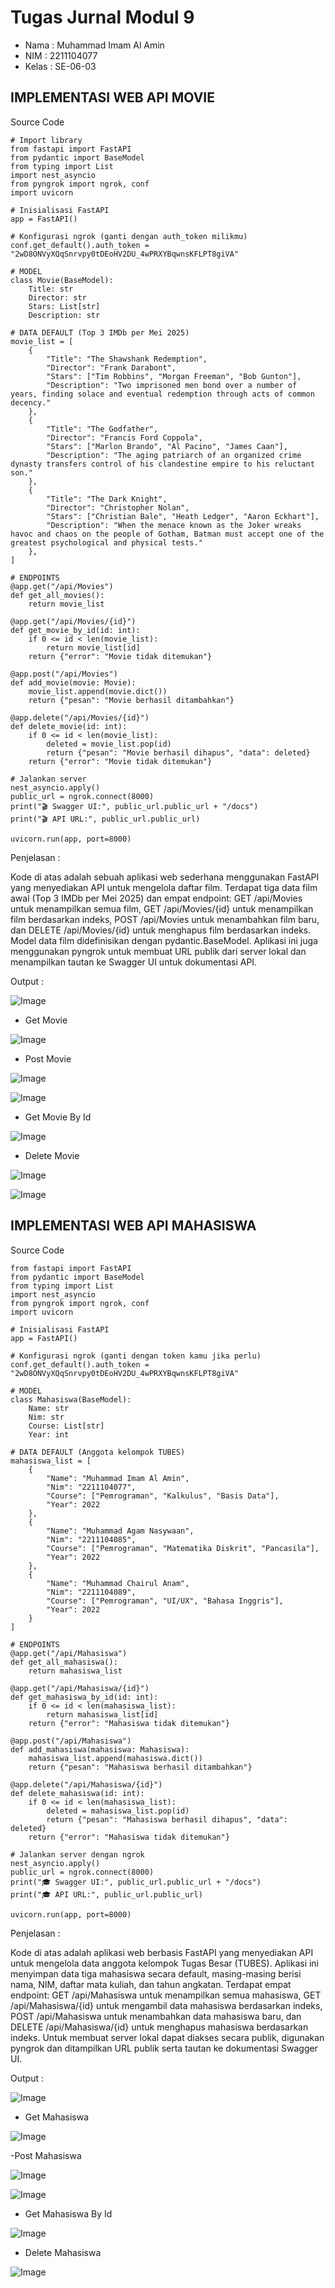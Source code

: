 # Tugas Jurnal Modul 9

- Nama : Muhammad Imam Al Amin
- NIM : 2211104077
- Kelas : SE-06-03

## IMPLEMENTASI WEB API MOVIE

Source Code

```
# Import library
from fastapi import FastAPI
from pydantic import BaseModel
from typing import List
import nest_asyncio
from pyngrok import ngrok, conf
import uvicorn

# Inisialisasi FastAPI
app = FastAPI()

# Konfigurasi ngrok (ganti dengan auth_token milikmu)
conf.get_default().auth_token = "2wD8ONVyXQqSnrvpy0tDEoHV2DU_4wPRXYBqwnsKFLPT8giVA"

# MODEL
class Movie(BaseModel):
    Title: str
    Director: str
    Stars: List[str]
    Description: str

# DATA DEFAULT (Top 3 IMDb per Mei 2025)
movie_list = [
    {
        "Title": "The Shawshank Redemption",
        "Director": "Frank Darabont",
        "Stars": ["Tim Robbins", "Morgan Freeman", "Bob Gunton"],
        "Description": "Two imprisoned men bond over a number of years, finding solace and eventual redemption through acts of common decency."
    },
    {
        "Title": "The Godfather",
        "Director": "Francis Ford Coppola",
        "Stars": ["Marlon Brando", "Al Pacino", "James Caan"],
        "Description": "The aging patriarch of an organized crime dynasty transfers control of his clandestine empire to his reluctant son."
    },
    {
        "Title": "The Dark Knight",
        "Director": "Christopher Nolan",
        "Stars": ["Christian Bale", "Heath Ledger", "Aaron Eckhart"],
        "Description": "When the menace known as the Joker wreaks havoc and chaos on the people of Gotham, Batman must accept one of the greatest psychological and physical tests."
    },
]

# ENDPOINTS
@app.get("/api/Movies")
def get_all_movies():
    return movie_list

@app.get("/api/Movies/{id}")
def get_movie_by_id(id: int):
    if 0 <= id < len(movie_list):
        return movie_list[id]
    return {"error": "Movie tidak ditemukan"}

@app.post("/api/Movies")
def add_movie(movie: Movie):
    movie_list.append(movie.dict())
    return {"pesan": "Movie berhasil ditambahkan"}

@app.delete("/api/Movies/{id}")
def delete_movie(id: int):
    if 0 <= id < len(movie_list):
        deleted = movie_list.pop(id)
        return {"pesan": "Movie berhasil dihapus", "data": deleted}
    return {"error": "Movie tidak ditemukan"}

# Jalankan server
nest_asyncio.apply()
public_url = ngrok.connect(8000)
print("🎬 Swagger UI:", public_url.public_url + "/docs")
print("🎬 API URL:", public_url.public_url)

uvicorn.run(app, port=8000)

```

Penjelasan :

Kode di atas adalah sebuah aplikasi web sederhana menggunakan FastAPI yang menyediakan API untuk mengelola daftar film. Terdapat tiga data film awal (Top 3 IMDb per Mei 2025) dan empat endpoint: GET /api/Movies untuk menampilkan semua film, GET /api/Movies/{id} untuk menampilkan film berdasarkan indeks, POST /api/Movies untuk menambahkan film baru, dan DELETE /api/Movies/{id} untuk menghapus film berdasarkan indeks. Model data film didefinisikan dengan pydantic.BaseModel. Aplikasi ini juga menggunakan pyngrok untuk membuat URL publik dari server lokal dan menampilkan tautan ke Swagger UI untuk dokumentasi API.

Output :

![Image](https://github.com/user-attachments/assets/bb3c2f03-9a3b-4856-90e7-e715c16c7101)

- Get Movie

![Image](https://github.com/user-attachments/assets/903ebe84-7b22-4b47-80dd-6ac713c6924b)

- Post Movie

![Image](https://github.com/user-attachments/assets/3ff9922a-90f9-440d-ae47-e37a83a38043)

![Image](https://github.com/user-attachments/assets/26bfaa85-0109-4c3a-927d-c5160f8c97fb)

- Get Movie By Id

![Image](https://github.com/user-attachments/assets/7d28a223-99a3-4343-bca9-248490cb0aa3)

- Delete Movie

![Image](https://github.com/user-attachments/assets/074cf24d-238f-41a5-a01e-8bd9efe1a8ad)

![Image](https://github.com/user-attachments/assets/ea07e28a-b50c-4ee1-a03c-32227ad94369)

## IMPLEMENTASI WEB API MAHASISWA

Source Code

```
from fastapi import FastAPI
from pydantic import BaseModel
from typing import List
import nest_asyncio
from pyngrok import ngrok, conf
import uvicorn

# Inisialisasi FastAPI
app = FastAPI()

# Konfigurasi ngrok (ganti dengan token kamu jika perlu)
conf.get_default().auth_token = "2wD8ONVyXQqSnrvpy0tDEoHV2DU_4wPRXYBqwnsKFLPT8giVA"

# MODEL
class Mahasiswa(BaseModel):
    Name: str
    Nim: str
    Course: List[str]
    Year: int

# DATA DEFAULT (Anggota kelompok TUBES)
mahasiswa_list = [
    {
        "Name": "Muhammad Imam Al Amin",
        "Nim": "2211104077",
        "Course": ["Pemrograman", "Kalkulus", "Basis Data"],
        "Year": 2022
    },
    {
        "Name": "Muhammad Agam Nasywaan",
        "Nim": "2211104085",
        "Course": ["Pemrograman", "Matematika Diskrit", "Pancasila"],
        "Year": 2022
    },
    {
        "Name": "Muhammad Chairul Anam",
        "Nim": "2211104089",
        "Course": ["Pemrograman", "UI/UX", "Bahasa Inggris"],
        "Year": 2022
    }
]

# ENDPOINTS
@app.get("/api/Mahasiswa")
def get_all_mahasiswa():
    return mahasiswa_list

@app.get("/api/Mahasiswa/{id}")
def get_mahasiswa_by_id(id: int):
    if 0 <= id < len(mahasiswa_list):
        return mahasiswa_list[id]
    return {"error": "Mahasiswa tidak ditemukan"}

@app.post("/api/Mahasiswa")
def add_mahasiswa(mahasiswa: Mahasiswa):
    mahasiswa_list.append(mahasiswa.dict())
    return {"pesan": "Mahasiswa berhasil ditambahkan"}

@app.delete("/api/Mahasiswa/{id}")
def delete_mahasiswa(id: int):
    if 0 <= id < len(mahasiswa_list):
        deleted = mahasiswa_list.pop(id)
        return {"pesan": "Mahasiswa berhasil dihapus", "data": deleted}
    return {"error": "Mahasiswa tidak ditemukan"}

# Jalankan server dengan ngrok
nest_asyncio.apply()
public_url = ngrok.connect(8000)
print("🎓 Swagger UI:", public_url.public_url + "/docs")
print("🎓 API URL:", public_url.public_url)

uvicorn.run(app, port=8000)

```

Penjelasan :

Kode di atas adalah aplikasi web berbasis FastAPI yang menyediakan API untuk mengelola data anggota kelompok Tugas Besar (TUBES). Aplikasi ini menyimpan data tiga mahasiswa secara default, masing-masing berisi nama, NIM, daftar mata kuliah, dan tahun angkatan. Terdapat empat endpoint: GET /api/Mahasiswa untuk menampilkan semua mahasiswa, GET /api/Mahasiswa/{id} untuk mengambil data mahasiswa berdasarkan indeks, POST /api/Mahasiswa untuk menambahkan data mahasiswa baru, dan DELETE /api/Mahasiswa/{id} untuk menghapus mahasiswa berdasarkan indeks. Untuk membuat server lokal dapat diakses secara publik, digunakan pyngrok dan ditampilkan URL publik serta tautan ke dokumentasi Swagger UI.

Output :

![Image](https://github.com/user-attachments/assets/b7f98d83-241a-46bd-9549-e00b9569f2b9)

- Get Mahasiswa

![Image](https://github.com/user-attachments/assets/6c26ec77-10dc-4045-8731-dc41409c9008)

-Post Mahasiswa

![Image](https://github.com/user-attachments/assets/c994ad86-f54c-422d-bdaa-d10a0bf827da)

![Image](https://github.com/user-attachments/assets/406d8211-a2c4-45fe-ab2b-17a278bf1803)

- Get Mahasiswa By Id

![Image](https://github.com/user-attachments/assets/818a44d0-b12a-41ef-a950-947abc992348)

- Delete Mahasiswa

![Image](https://github.com/user-attachments/assets/49e236c2-2b97-4d2b-8352-a46157fe28e3)
